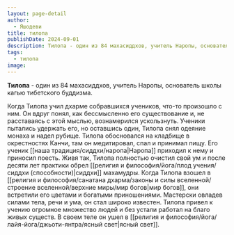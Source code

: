 ```yaml
---
layout: page-detail
author:
  - Яшодеви
title: тилопа
publishDate: 2024-09-01
description: Тилопа - один из 84 махасиддхов, учитель Наропы, основатель школы кагью тибетского буддизма.
tags:
  - тилопа
image:
---
```

**Тилопа** - один из 84 махасиддхов, учитель Наропы, основатель школы кагью тибетского буддизма.

Когда Тилопа учил дхарме собравшихся учеников, что-то произошло с ним. Он вдруг понял, как бессмысленно его существование и, не расставаясь с этой мыслью, вознамерился ускользнуть. Ученики пытались удержать его, но оставшись один, Тилопа снял одеяние монаха и надел рубище. Тилопа обосновался на кладбище в окрестностях Канчи, там он медитировал, спал и принимал пищу. Его ученик [[наша традиция/сиддхи/наропа|Наропа]] приходил к нему и приносил поесть. Живя так, Тилопа полностью очистил свой ум и после десяти лет практики обрел [[религия и философия/йога/плод учения/сиддхи (способности)|сиддхи]] махамудры. Когда Тилопа взошел в [[религия и философия/санатана дхарма/законы и силы вселенной/строение вселенной/верхние миры/мир богов|мир богов]], они встретили его цветами и богатыми приношениями. Мастерски овладев силами тела, речи и ума, он стал широко известен. Тилопа привел к учению огромное множество людей и без устали работал на благо живых существ. В своем теле он ушел в [[религия и философия/йога/лайя-йога/джьоти-янтра/ясный свет|ясный свет]].

